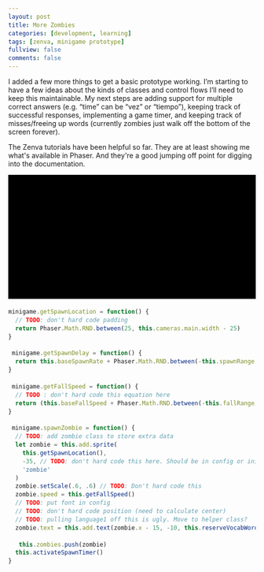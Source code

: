 ```yaml
---
layout: post
title: More Zombies
categories: [development, learning]
tags: [zenva, minigame prototype]
fullview: false
comments: false
---
```


I added a few more things to get a basic prototype working. I’m starting to have a few ideas about the kinds of classes and control flows I’ll need to keep this maintainable. My next steps are adding support for multiple correct answers (e.g. “time” can be “vez” or “tiempo”), keeping track of successful responses, implementing a game timer, and keeping track of misses/freeing up words (currently zombies just walk off the bottom of the screen forever).

The Zenva tutorials have been helpful so far. They are at least showing me what's available in Phaser. And they're a good jumping off point for digging into the documentation.

![Multiple Zombies](/assets/media/posts/2019-04-03/multi-zombie.gif "Multiple Zombies")


``` js
minigame.getSpawnLocation = function() {
  // TODO: don't hard code padding
  return Phaser.Math.RND.between(25, this.cameras.main.width - 25)
}

 minigame.getSpawnDelay = function() {
  return this.baseSpawnRate + Phaser.Math.RND.between(-this.spawnRange, this.spawnRange)
}

 minigame.getFallSpeed = function() {
  // TODO : don't hard code this equation here
  return (this.baseFallSpeed + Phaser.Math.RND.between(-this.fallRange, this.fallRange)) / 40
}

 minigame.spawnZombie = function() {
  // TODO: add zombie class to store extra data
  let zombie = this.add.sprite(
    this.getSpawnLocation(),
    -35, // TODO: don't hard code this here. Should be in config or init
    'zombie'
  )
  zombie.setScale(.6, .6) // TODO: Don't hard code this
  zombie.speed = this.getFallSpeed()
  // TODO: put font in config
  // TODO: don't hard code position (need to calculate center)
  // TODO: pulling language1 off this is ugly. Move to helper class?
  zombie.text = this.add.text(zombie.x - 15, -10, this.reserveVocabWord().language1, { font: '16px Courier' })

   this.zombies.push(zombie)
  this.activateSpawnTimer()
}
```